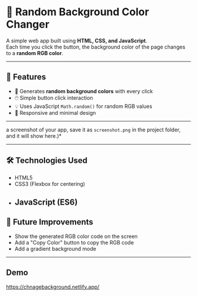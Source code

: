 # 🎨 Random Background Color Changer

A simple web app built using **HTML, CSS, and JavaScript**.  
Each time you click the button, the background color of the page changes to a **random RGB color**.  

---

## 🚀 Features
- 🎲 Generates **random background colors** with every click  
- 🖱️ Simple button click interaction  
- 💡 Uses JavaScript `Math.random()` for random RGB values  
- 📱 Responsive and minimal design  

---
 a screenshot of your app, save it as `screenshot.png` in the project folder, and it will show here.)*

---

## 🛠️ Technologies Used
- HTML5
- CSS3 (Flexbox for centering)
- JavaScript (ES6)
  ---
## 🌟 Future Improvements
- Show the generated RGB color code on the screen
- Add a "Copy Color" button to copy the RGB code
- Add a gradient background mode
---
## Demo
https://chnagebackground.netlify.app/
